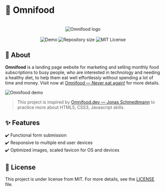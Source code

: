 # :rocket: Omnifood

<br>
<div align="center"> 
  <img src="https://github.com/ngxminhphuc/omnifood/assets/55644028/2899d53a-5c4d-438e-9a24-931f60ebbec7" alt="Omnifood logo" />
</div>
<br>

<div align="center">
  <img alt="Demo" src="https://img.shields.io/badge/demo-online-green.svg" />

  <img alt="Repository size" src="https://img.shields.io/github/repo-size/ngxminhphuc/omnifood?color=blue">

  <img alt="MIT License" src="https://img.shields.io/badge/license-MIT-yellow.svg" />
</div>

## :dart: About

**Omnifood** is a landing page website for marketing and selling monthly food subscriptions to busy people, who are interested in technology and needing a healthy diet, to help them eat well effortlessly without spending a lot of time and money. Visit now at [Omnifood — Never eat again!](https://omnifood-ngxminhphuc.netlify.app) for more details.

![Omnifood demo](https://github.com/ngxminhphuc/omnifood/assets/55644028/a488163c-e1a9-444e-b413-101b16ddec17)


> This project is inspired by [Omnifood.dev — Jonas Schmedtmann](https://omnifood.dev) to practice more about HTML5, CSS3, Javascript skills.

## :sparkles: Features

:heavy_check_mark: Functional form submission  
:heavy_check_mark: Responsive to multiple end user devices  
:heavy_check_mark: Optimized images, scaled favicon for OS and devices

## :memo: License

This project is under license from MIT. For more details, see the [LICENSE](LICENSE) file.
